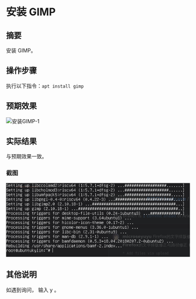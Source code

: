 # 安装 GIMP

## 摘要

安装 GIMP。

## 操作步骤

执行以下指令：`apt install gimp`

## 预期效果

![安装GIMP-1](./img/安装GIMP-1.png)

## 实际结果

与预期效果一致。

### 截图

![安装GIMP-1](./img/安装GIMP-2.png)

## 其他说明

如遇到询问， 输入 y 。
